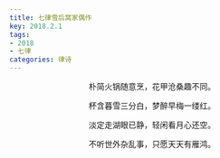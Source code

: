 ```yaml
---
title: 七律雪后窝家偶作
key: 2018.2.1
tags: 
- 2018
- 七律
categories: 律诗
---
```


<p align="center">朴简火锅随意烹，花甲沧桑趣不同。
</p>
<p align="center">杯含暮雪三分白，梦醉早梅一缕红。
</p>
<p align="center">淡定走湖眼已静，轻闲看月心还空。
</p>
<p align="center">不听世外杂乱事，只愿天天有雁鸿。
</p>
